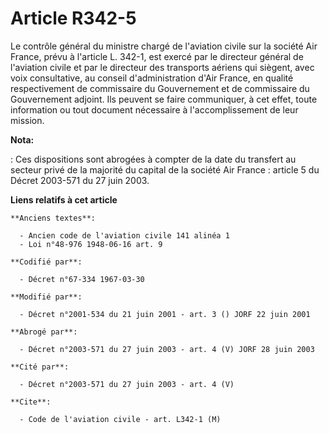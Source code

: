# Article R342-5

Le contrôle général du ministre chargé de l'aviation civile sur la société Air France, prévu à l'article L. 342-1, est exercé
par le directeur général de l'aviation civile et par le directeur des transports aériens qui siègent, avec voix consultative,
au conseil d'administration d'Air France, en qualité respectivement de commissaire du Gouvernement et de commissaire du
Gouvernement adjoint. Ils peuvent se faire communiquer, à cet effet, toute information ou tout document nécessaire à
l'accomplissement de leur mission.

**Nota:**

: Ces dispositions sont abrogées à compter de la date du transfert au secteur privé de la majorité du capital de la société
Air France : article 5 du Décret 2003-571 du 27 juin 2003.

**Liens relatifs à cet article**

	**Anciens textes**:

	  - Ancien code de l'aviation civile 141 alinéa 1
	  - Loi n°48-976 1948-06-16 art. 9

	**Codifié par**:

	  - Décret n°67-334 1967-03-30

	**Modifié par**:

	  - Décret n°2001-534 du 21 juin 2001 - art. 3 () JORF 22 juin 2001

	**Abrogé par**:

	  - Décret n°2003-571 du 27 juin 2003 - art. 4 (V) JORF 28 juin 2003

	**Cité par**:

	  - Décret n°2003-571 du 27 juin 2003 - art. 4 (V)

	**Cite**:

	  - Code de l'aviation civile - art. L342-1 (M)
